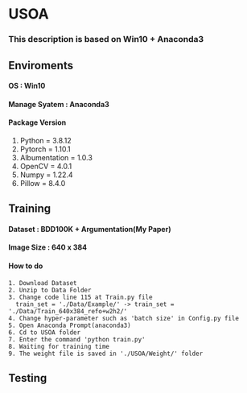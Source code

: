 # USOA

### This description is based on Win10 + Anaconda3

##  Enviroments
####  OS : Win10
####  Manage Syatem : Anaconda3
####  Package Version



  1. Python = 3.8.12
  2. Pytorch = 1.10.1
  3. Albumentation = 1.0.3
  4. OpenCV = 4.0.1
  5. Numpy = 1.22.4
  6. Pillow = 8.4.0








## Training 
####  Dataset : BDD100K + Argumentation(My Paper)
####  Image Size : 640 x 384
####  How to do

    1. Download Dataset
    2. Unzip to Data Folder 
    3. Change code line 115 at Train.py file
      train_set = './Data/Example/' -> train_set = './Data/Train_640x384_refo+w2h2/'
    4. Change hyper-parameter such as 'batch size' in Config.py file
    5. Open Anaconda Prompt(anaconda3)
    6. Cd to USOA folder 
    7. Enter the command 'python train.py'
    8. Waiting for training time
    9. The weight file is saved in './USOA/Weight/' folder
   
   
 

## Testing 
